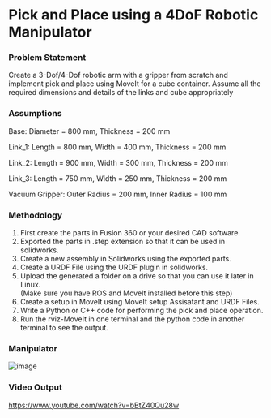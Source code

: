 # Pick and Place using a 4DoF Robotic Manipulator
 

### Problem Statement
Create a 3-Dof/4-Dof robotic arm with a gripper from scratch and implement pick and place using MoveIt for a cube container. Assume all the required dimensions and details of the links and cube appropriately

### Assumptions 
Base: 
Diameter = 800 mm,
Thickness = 200 mm

Link_1:
Length = 800 mm, 
Width = 400 mm,
Thickness = 200 mm

Link_2:
Length = 900 mm, 
Width = 300 mm,
Thickness = 200 mm

Link_3:
Length = 750 mm, 
Width = 250 mm,
Thickness = 200 mm

Vacuum Gripper:
Outer Radius = 200 mm,
Inner Radius = 100 mm

### Methodology 

1. First create the parts in Fusion 360 or your desired CAD software. <br>
2. Exported the parts in .step extension so that it can be used in solidworks. <br>
3. Create a new assembly in Solidworks using the exported parts. <br>
4. Create a URDF File using the URDF plugin in solidworks. <br>
5. Upload the generated a folder on a drive so that you can use it later in Linux. <br>
 (Make sure you have ROS and MoveIt installed before this step) <br>
5. Create a setup in MoveIt using MoveIt setup Assisatant and URDF Files.<br>
6. Write a Python or C++ code for performing the pick and place operation. <br>
7. Run the rviz-MoveIt in one terminal and the python code in another terminal to see the output. <br>

### Manipulator  

![image](https://user-images.githubusercontent.com/78917282/118496328-a7266280-b741-11eb-9ed5-3050d23e9dde.png)


### Video Output

https://www.youtube.com/watch?v=bBtZ40Qu28w
